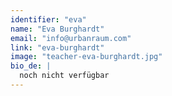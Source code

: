 ```yaml
---
identifier: "eva"
name: "Eva Burghardt"
email: "info@urbanraum.com"
link: "eva-burghardt"
image: "teacher-eva-burghardt.jpg"
bio_de: |
  noch nicht verfügbar
---
```

